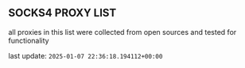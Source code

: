 ## SOCKS4 PROXY LIST

all proxies in this list were collected from open sources and tested for functionality

last update: `2025-01-07 22:36:18.194112+00:00`